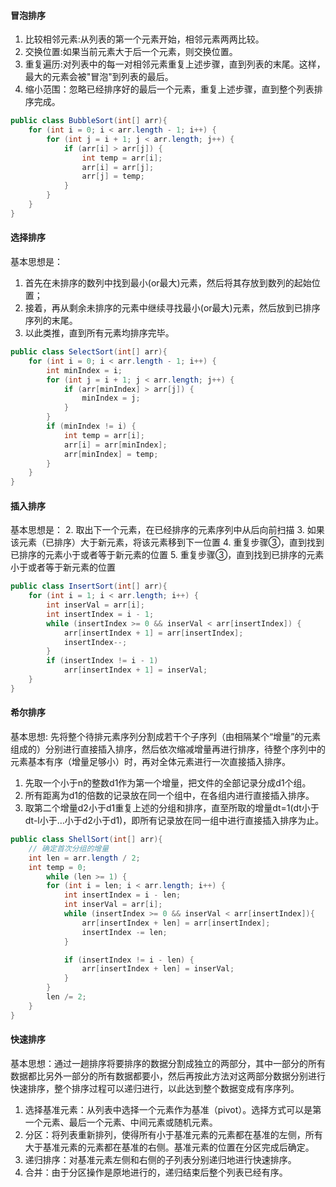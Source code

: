 #### 冒泡排序
1. 比较相邻元素:从列表的第一个元素开始，相邻元素两两比较。
2. 交换位置:如果当前元素大于后一个元素，则交换位置。
3. 重复遍历:对列表中的每一对相邻元素重复上述步骤，直到列表的末尾。这样，最大的元素会被"冒泡"到列表的最后。
4. 缩小范围：忽略已经排序好的最后一个元素，重复上述步骤，直到整个列表排序完成。
```Java
public class BubbleSort(int[] arr){
    for (int i = 0; i < arr.length - 1; i++) {
        for (int j = i + 1; j < arr.length; j++) {
            if (arr[i] > arr[j]) {
                int temp = arr[i];
                arr[i] = arr[j];
                arr[j] = temp;
            }
        }
    }
}
```
#### 选择排序
基本思想是：  
1. 首先在未排序的数列中找到最小(or最大)元素，然后将其存放到数列的起始位置；  
2. 接着，再从剩余未排序的元素中继续寻找最小(or最大)元素，然后放到已排序序列的末尾。  
3. 以此类推，直到所有元素均排序完毕。
```java
public class SelectSort(int[] arr){
    for (int i = 0; i < arr.length - 1; i++) {
        int minIndex = i;
        for (int j = i + 1; j < arr.length; j++) {
            if (arr[minIndex] > arr[j]) {
                minIndex = j;
            }
        }
        if (minIndex != i) {
            int temp = arr[i];
            arr[i] = arr[minIndex];
            arr[minIndex] = temp;
        }
    }
}
```
#### 插入排序
基本思想是：
2. 取出下一个元素，在已经排序的元素序列中从后向前扫描
3. 如果该元素（已排序）大于新元素，将该元素移到下一位置
4. 重复步骤③，直到找到已排序的元素小于或者等于新元素的位置
5. 重复步骤③，直到找到已排序的元素小于或者等于新元素的位置
```java
public class InsertSort(int[] arr){
    for (int i = 1; i < arr.length; i++) {
        int inserVal = arr[i];
        int insertIndex = i - 1;
        while (insertIndex >= 0 && inserVal < arr[insertIndex]) {
            arr[insertIndex + 1] = arr[insertIndex];
            insertIndex--;
        }
        if (insertIndex != i - 1)
            arr[insertIndex + 1] = inserVal;
    }
}
```
#### 希尔排序
基本思想: 先将整个待排元素序列分割成若干个子序列（由相隔某个“增量”的元素组成的）分别进行直接插入排序，然后依次缩减增量再进行排序，待整个序列中的元素基本有序（增量足够小）时，再对全体元素进行一次直接插入排序。
1. 先取一个小于n的整数d1作为第一个增量，把文件的全部记录分成d1个组。
2. 所有距离为d1的倍数的记录放在同一个组中，在各组内进行直接插入排序。
3. 取第二个增量d2小于d1重复上述的分组和排序，直至所取的增量dt=1(dt小于dt-l小于…小于d2小于d1)，即所有记录放在同一组中进行直接插入排序为止。
```java
public class ShellSort(int[] arr){
    // 确定首次分组的增量
    int len = arr.length / 2;
    int temp = 0;
        while (len >= 1) {
        for (int i = len; i < arr.length; i++) {
            int insertIndex = i - len;
            int inserVal = arr[i];
            while (insertIndex >= 0 && inserVal < arr[insertIndex]){
                arr[insertIndex + len] = arr[insertIndex];
                insertIndex -= len;
            }

            if (insertIndex != i - len) {
                arr[insertIndex + len] = inserVal;
            }
        }
        len /= 2;
    }
}
```
#### 快速排序
基本思想：通过一趟排序将要排序的数据分割成独立的两部分，其中一部分的所有数据都比另外一部分的所有数据都要小，然后再按此方法对这两部分数据分别进行快速排序，整个排序过程可以递归进行，以此达到整个数据变成有序序列。
1. 选择基准元素：从列表中选择一个元素作为基准（pivot）。选择方式可以是第一个元素、最后一个元素、中间元素或随机元素。
2. 分区：将列表重新排列，使得所有小于基准元素的元素都在基准的左侧，所有大于基准元素的元素都在基准的右侧。基准元素的位置在分区完成后确定。
3. 递归排序：对基准元素左侧和右侧的子列表分别递归地进行快速排序。
4. 合并：由于分区操作是原地进行的，递归结束后整个列表已经有序。